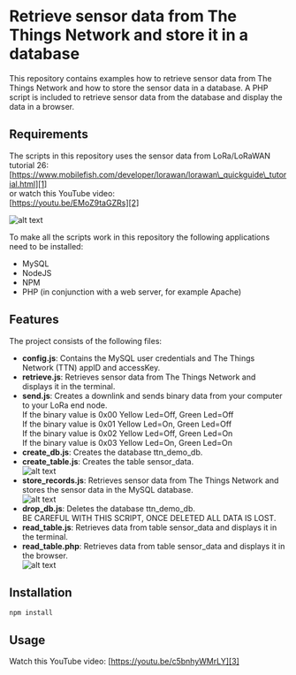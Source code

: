 # Retrieve sensor data from The Things Network and store it in a database

This repository contains examples how to retrieve sensor data from The Things Network and how to store the sensor data in a database.
A PHP script is included to retrieve sensor data from the database and display the data in a browser.

## Requirements

The scripts in this repository uses the sensor data from LoRa/LoRaWAN tutorial 26:
[https://www.mobilefish.com/developer/lorawan/lorawan\_quickguide\_tutorial.html][1]<br>
or watch this YouTube video:<br>
[https://youtu.be/EMoZ9taGZRs][2]

[1]: https://www.mobilefish.com/developer/lorawan/lorawan_quickguide_tutorial.html "Mobilefish.com"
[2]: https://youtu.be/EMoZ9taGZRs "YouTube video"
[3]: https://youtu.be/c5bnhyWMrLY "YouTube video"

![alt text](https://www.mobilefish.com/images/developer/lorawan_rfm95_arduino_leds_sensors_overview.png "Sending sensor data to The Things Network")

To make all the scripts work in this repository the following applications need to be installed:<br>
- MySQL   
- NodeJS   
- NPM  
- PHP (in conjunction with a web server, for example Apache)

## Features

The project consists of the following files:<br>
- **config.js**:  Contains the MySQL user credentials and The Things Network (TTN) appID and accessKey.  
- **retrieve.js**: Retrieves sensor data from The Things Network and displays it in the terminal.  
- **send.js**: Creates a downlink and sends binary data from your computer to your LoRa end node.  
If the binary value is 0x00 Yellow Led=Off, Green Led=Off<br>
If the binary value is 0x01 Yellow Led=On,  Green Led=Off<br>
If the binary value is 0x02 Yellow Led=Off, Green Led=On<br>
If the binary value is 0x03 Yellow Led=On,  Green Led=On<br>
- **create\_db.js**: Creates the database ttn\_demo\_db.  
- **create\_table.js**: Creates the table sensor\_data.  
![alt text](https://www.mobilefish.com/images/developer/lorawan_tutorial27_create_table_sensor_data.png "Create table sensor_data")
- **store\_records.js**: Retrieves sensor data from The Things Network and stores the sensor data in the MySQL database.  
![alt text](https://www.mobilefish.com/images/developer/lorawan_tutorial27_store_records_table_sensor_data.png "Store records in table sensor_data")
- **drop\_db.js**: Deletes the database ttn\_demo\_db. <br>
BE CAREFUL WITH THIS SCRIPT, ONCE DELETED ALL DATA IS LOST.  
- **read\_table.js**: Retrieves data from table sensor\_data and displays it in the terminal.  
- **read\_table.php**: Retrieves data from table sensor\_data and displays it in the browser.  
![alt text](https://www.mobilefish.com/images/developer/lorawan_tutorial27_read_table_sensor_data.png "Read table sensor_data")


## Installation

```
npm install
```

## Usage

Watch this YouTube video:
[https://youtu.be/c5bnhyWMrLY][3]
